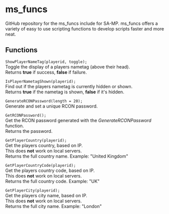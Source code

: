 # ms_funcs
GitHub repository for the ms_funcs include for SA-MP. ms_funcs offers a variety of easy to use scripting functions to develop scripts faster and more neat.

## Functions

`ShowPlayerNameTag(playerid, toggle);`  
Toggle the display of a players nametag (above their head).  
Returns **true** if success, **false** if failure.  

`IsPlayerNametagShown(playerid);`  
Find out if the players nametag is currently hidden or shown.  
Returns **true** if the nametag is shown, **false** if it's hidden.

`GenerateRCONPassword(length = 20);`  
Generate and set a unique RCON password.  

`GetRCONPassword();`  
Get the RCON password generated with the *GenerateRCONPassword* function.  
Returns the password.

`GetPlayerCountry(playerid);`  
Get the players country, based on IP.  
This does **not** work on local servers.  
Returns the full country name. Example: "United Kingdom"  

`GetPlayerCountryCode(playerid);`  
Get the players country code, based on IP.  
This does **not** work on local servers.  
Returns the full country code. Example: "UK"

`GetPlayerCity(playerid);`  
Get the players city name, based on IP.  
This does **not** work on local servers.  
Returns the full city name. Example: "London"
